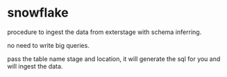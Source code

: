 # snowflake
procedure to ingest the data from exterstage with schema inferring.

no need to write big queries.

pass the table name stage and location, it will generate the sql for you and will ingest the data.
